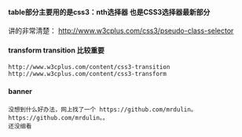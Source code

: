 #### table部分主要用的是css3：nth选择器 也是CSS3选择器最新部分
讲的非常清楚： http://www.w3cplus.com/css3/pseudo-class-selector

#### transform transition 比较重要
	http://www.w3cplus.com/content/css3-transition
	http://www.w3cplus.com/content/css3-transform

#### banner 
	没想到什么好办法，网上找了一个 https://github.com/mrdulin。https://github.com/mrdulin。。
	还没细看